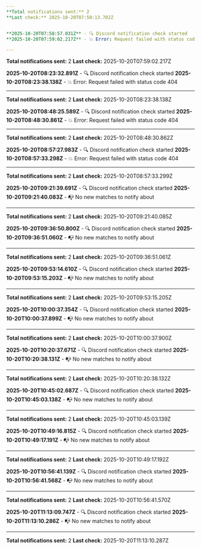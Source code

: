 ```yaml
---
**Total notifications sent:** 2
**Last check:** 2025-10-20T07:50:13.702Z


**2025-10-20T07:58:57.031Z** - 🔍 Discord notification check started
**2025-10-20T07:59:02.217Z** - 💥 Error: Request failed with status code 404

---
```

**Total notifications sent:** 2
**Last check:** 2025-10-20T07:59:02.217Z


**2025-10-20T08:23:32.891Z** - 🔍 Discord notification check started
**2025-10-20T08:23:38.138Z** - 💥 Error: Request failed with status code 404

---
**Total notifications sent:** 2
**Last check:** 2025-10-20T08:23:38.138Z


**2025-10-20T08:48:25.589Z** - 🔍 Discord notification check started
**2025-10-20T08:48:30.861Z** - 💥 Error: Request failed with status code 404

---
**Total notifications sent:** 2
**Last check:** 2025-10-20T08:48:30.862Z


**2025-10-20T08:57:27.983Z** - 🔍 Discord notification check started
**2025-10-20T08:57:33.298Z** - 💥 Error: Request failed with status code 404

---
**Total notifications sent:** 2
**Last check:** 2025-10-20T08:57:33.299Z


**2025-10-20T09:21:39.691Z** - 🔍 Discord notification check started
**2025-10-20T09:21:40.083Z** - 📭 No new matches to notify about

---
**Total notifications sent:** 2
**Last check:** 2025-10-20T09:21:40.085Z


**2025-10-20T09:36:50.800Z** - 🔍 Discord notification check started
**2025-10-20T09:36:51.060Z** - 📭 No new matches to notify about

---
**Total notifications sent:** 2
**Last check:** 2025-10-20T09:36:51.061Z


**2025-10-20T09:53:14.610Z** - 🔍 Discord notification check started
**2025-10-20T09:53:15.203Z** - 📭 No new matches to notify about

---
**Total notifications sent:** 2
**Last check:** 2025-10-20T09:53:15.205Z


**2025-10-20T10:00:37.354Z** - 🔍 Discord notification check started
**2025-10-20T10:00:37.899Z** - 📭 No new matches to notify about

---
**Total notifications sent:** 2
**Last check:** 2025-10-20T10:00:37.900Z


**2025-10-20T10:20:37.671Z** - 🔍 Discord notification check started
**2025-10-20T10:20:38.131Z** - 📭 No new matches to notify about

---
**Total notifications sent:** 2
**Last check:** 2025-10-20T10:20:38.132Z


**2025-10-20T10:45:02.687Z** - 🔍 Discord notification check started
**2025-10-20T10:45:03.138Z** - 📭 No new matches to notify about

---
**Total notifications sent:** 2
**Last check:** 2025-10-20T10:45:03.139Z


**2025-10-20T10:49:16.815Z** - 🔍 Discord notification check started
**2025-10-20T10:49:17.191Z** - 📭 No new matches to notify about

---
**Total notifications sent:** 2
**Last check:** 2025-10-20T10:49:17.192Z


**2025-10-20T10:56:41.139Z** - 🔍 Discord notification check started
**2025-10-20T10:56:41.568Z** - 📭 No new matches to notify about

---
**Total notifications sent:** 2
**Last check:** 2025-10-20T10:56:41.570Z


**2025-10-20T11:13:09.747Z** - 🔍 Discord notification check started
**2025-10-20T11:13:10.286Z** - 📭 No new matches to notify about

---
**Total notifications sent:** 2
**Last check:** 2025-10-20T11:13:10.287Z
